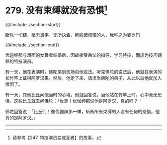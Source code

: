 # 279. 没有束缚就没有恐惧[^1]
{{#include ./section-start}}

断除一切结，毫无畏惧，无所执着，解脱诸烦恼的人，我称之为婆罗门

{{#include ./section-end}}

优迦绅那与戏团的女舞者结婚后，因故接受岳父的指导，学习特技，而成为技巧娴熟的特技演员。

有一天，他在表演时，佛陀来到现场向他说法。听完佛陀的说法后，他就在表演的长竹竿上证得阿罗汉果。然后，他走下来，请求当佛陀的弟子，从此以后他就加入僧团了。

有一天，其他比丘问他当时的心境，他就回答说，当他站在竹竿上时，心中毫无恐惧。这些比丘就去问佛陀：「世尊！优伽绅那说他是阿罗汉，真的吗？「

佛陀回答说：「比丘们！像优伽绅那一样，斩断所有束缚的人没有任何的恐惧，他真的是阿罗汉。」


---



[^1]: 请参考【247. 特技演员变成圣者】的故事。

